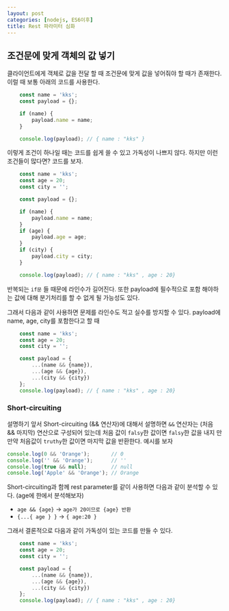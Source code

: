 ```yaml
---
layout: post
categories: [nodejs, ES6이후]
title: Rest 파라미터 심화
---
```


## 조건문에 맞게 객체의 값 넣기
클라이언트에게 객체로 값을 전달 할 때 조건문에 맞게 값을 넣어줘야 할 때가 존재한다. 이럴 때 보통 아래의 코드를 사용한다. 

```javascript
    const name = 'kks';
    const payload = {};

    if (name) {
        payload.name = name;
    }

    console.log(payload); // { name : "kks" }
```
이렇게 조건이 하나일 때는 코드를 쉽게 쓸 수 있고 가독성이 나쁘지 않다. 
하지만 이런 조건들이 많다면? 코드를 보자.

```javascript
    const name = 'kks';
    const age = 20;
    const city = '';

    const payload = {};

    if (name) {
        payload.name = name;
    }
    if (age) {
        payload.age = age;
    }
    if (city) {
        payload.city = city;
    }

    console.log(payload); // { name : "kks" , age : 20}

```
반복되는 `if문` 들 때문에 라인수가 길어진다. 또한 payload에 필수적으로 포함 해야하는 값에 대해 분기처리를 할 수 없게 될 가능성도 있다. 

그래서 다음과 같이 사용하면 문제를 라인수도 적고 실수를 방지할 수 있다.
payload에 name, age, city를 포함한다고 할 때

```javascript
    const name = 'kks';
    const age = 20;
    const city = '';

    const payload = {
        ...(name && {name}),
        ...(age && {age}),
        ...(city && {city})
    };
    console.log(payload); // { name : "kks" , age : 20}
```

### Short-circuiting
설명하기 앞서 Short-circuiting (&& 연산자)에 대해서 설명하면
`&&` 연산자는 (처음 && 마지막) 연산으로 구성되어 있는데 
처음 값이 `falsy`한 값이면 `falsy`한 값을 내지 만 만약 처음값이 `truthy`한 값이면 마지막 값을 반환한다. 예시를 보자

```javascript
console.log(0 && 'Orange');       // 0
console.log('' && 'Orange');      // ''
console.log(true && null);        // null
console.log('Apple' && 'Orange'); // Orange
```

Short-circuiting과 함께 rest parameter를 같이 사용하면 다음과 같이 분석할 수 있다. (age에 한에서 분석해보자)
*  `age && {age}`     ->  `age가 20이므로 {age} 반환`
*  `{...{ age } }`    ->  `{ age:20 }`

그래서 결론적으로 다음과 같이 가독성이 있는 코드를 만들 수 있다.
```javascript
    const name = 'kks';
    const age = 20;
    const city = '';

    const payload = {
        ...(name && {name}),
        ...(age && {age}),
        ...(city && {city})
    };
    console.log(payload); // { name : "kks" , age : 20}
```